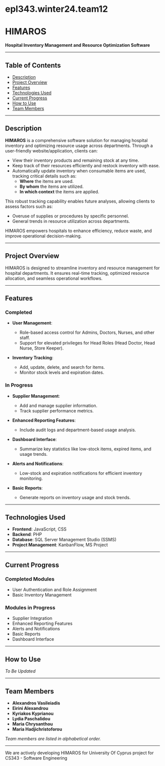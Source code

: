 # epl343.winter24.team12
# HIMAROS  
**Hospital Inventory Management and Resource Optimization Software**  

---

## Table of Contents  
- [Description](#description)  
- [Project Overview](#project-overview)  
- [Features](#features)  
- [Technologies Used](#technologies-used)  
- [Current Progress](#current-progress)  
- [How to Use](#how-to-use)  
- [Team Members](#team-members)  

---

## Description  
**HIMAROS** is a comprehensive software solution for managing hospital inventory and optimizing resource usage across departments. Through a user-friendly website/application, clients can:  
- View their inventory products and remaining stock at any time.  
- Keep track of their resources efficiently and restock inventory with ease.  
- Automatically update inventory when consumable items are used, tracking critical details such as:  
  - **Where** the items are used.  
  - **By whom** the items are utilized.  
  - **In which context** the items are applied.  

This robust tracking capability enables future analyses, allowing clients to assess factors such as:  
- Overuse of supplies or procedures by specific personnel.  
- General trends in resource utilization across departments.  

HIMAROS empowers hospitals to enhance efficiency, reduce waste, and improve operational decision-making.  

---

## Project Overview  
HIMAROS is designed to streamline inventory and resource management for hospital departments. It ensures real-time tracking, optimized resource allocation, and seamless operational workflows.  

---

## Features  

### Completed  
- **User Management**:  
  - Role-based access control for Admins, Doctors, Nurses, and other staff.  
  - Support for elevated privileges for Head Roles (Head Doctor, Head Nurse, Store Keeper).  

- **Inventory Tracking**:  
  - Add, update, delete, and search for items.  
  - Monitor stock levels and expiration dates.  

### In Progress  
- **Supplier Management**:  
  - Add and manage supplier information.  
  - Track supplier performance metrics.  

- **Enhanced Reporting Features**:  
  - Include audit logs and department-based usage analysis.  

- **Dashboard Interface**:  
  - Summarize key statistics like low-stock items, expired items, and usage trends.  

- **Alerts and Notifications**:  
  - Low-stock and expiration notifications for efficient inventory monitoring.  

- **Basic Reports**:  
  - Generate reports on inventory usage and stock trends.  

---

## Technologies Used  

- **Frontend**: JavaScript, CSS  
- **Backend**: PHP  
- **Database**: SQL Server Management Studio (SSMS)  
- **Project Management**: KanbanFlow, MS Project  

---

## Current Progress  

### Completed Modules  
- User Authentication and Role Assignment  
- Basic Inventory Management  

### Modules in Progress  
- Supplier Integration  
- Enhanced Reporting Features  
- Alerts and Notifications  
- Basic Reports  
- Dashboard Interface  

---

## How to Use  

*To Be Updated*  

---

## Team Members  

- **Alexandros Vasileiadis**  
- **Eirini Alexandrou**  
- **Kyriakos Kyprianou**  
- **Lydia Paschalidou**  
- **Maria Chrysanthou**  
- **Maria Hadjichristoforou**  

*Team members are listed in alphabetical order.*


---

We are actively developing HIMAROS for University Of Cyprus project for CS343 - Software Engineering
